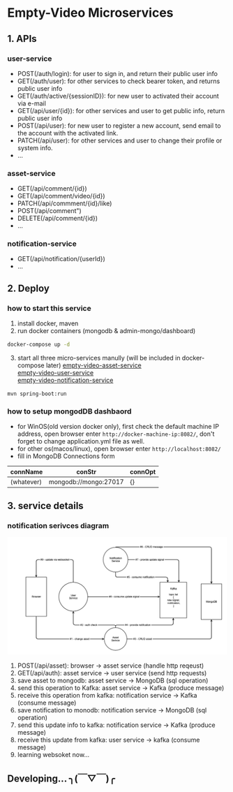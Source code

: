 # Empty-Video Microservices
## 1. APIs
### user-service
- POST(/auth/login): for user to sign in, and return their public user info
- GET(/auth/user): for other services to check bearer token, and returns public user info
- GET(/auth/active/{sessionID}): for new user to activated their account via e-mail 
- GET(/api/user/{id}): for other services and user to get public info, return public user info
- POST(/api/user): for new user to register a new account, send email to the account with the activated link.
- PATCH(/api/user): for other services and user to change their profile or system info.
- ...
### asset-service
- GET(/api/comment/{id})
- GET(/api/comment/video/{id})
- PATCH(/api/commment/{id}/like)
- POST(/api/comment")
- DELETE(/api/comment/{id})
- ...
### notification-service
- GET(/api/notification/{userId})
- ...
## 2. Deploy
### how to start this service
1. install docker, maven
2. run docker containers (mongodb & admin-mongo/dashboard)
```bash
docker-compose up -d
```
3. start all three micro-services manully (will be included in docker-compose later)
[empty-video-asset-service](https://github.com/naglfari/empty-video-asset-service.git)  
[empty-video-user-service](https://github.com/naglfari/empty-video-user-service.git)  
[empty-video-notification-service](https://github.com/naglfari/empty-video-notification-service.git)  
```
mvn spring-boot:run
```
### how to setup mongodDB dashbaord
- for WinOS(old version docker only), first check the default machine IP address, open browser enter `http://docker-machine-ip:8082/`, don't forget to change application.yml file as well.
- for other os(macos/linux), open browser enter `http://localhost:8082/`
- fill in MongoDB Connections form  
    
connName | conStr | connOpt
--- | --- | ---
(whatever) | mongodb://mongo:27017 | {}

## 3. service details
### notification serivces diagram

![ad](docs/img/ev-notification-service-flow.png)

1. POST(/api/asset): browser → asset service (handle http reqeust)
2. GET(/api/auth): asset service → user service (send http requests)
3. save asset to mongodb: asset service → MongoDB (sql operation)
4. send this operation to Kafka: asset service → Kafka (produce message)
5. receive this operation from kafka: notification service → Kafka (consume message)
6. save notification to monodb: notification service → MongoDB (sql operation)
7. send this update info to kafka: notification service → Kafka (produce message)
8. receive this update from kafka: user service → kafka (consume message)
9. learning websoket now...

## Developing...  ╮(￣▽￣)╭ 
